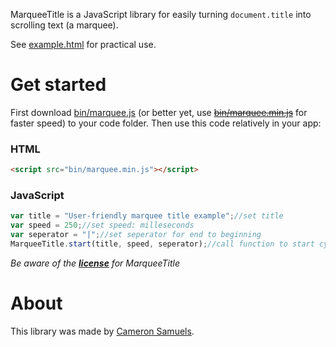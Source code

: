 MarqueeTitle is a JavaScript library for easily turning `document.title` into scrolling text (a marquee).

See [example.html](example.html) for practical use.

# Get started

First download [bin/marquee.js](bin/marquee.js) (or better yet, use <s title="Not available yet">[bin/marquee.min.js](bin/marquee.min.js)</s> for faster speed) to your code folder. Then use this code relatively in your app:

### HTML
```html
<script src="bin/marquee.min.js"></script>
```
### JavaScript
```javascript
var title = "User-friendly marquee title example";//set title
var speed = 250;//set speed: milleseconds
var seperator = "|";//set seperator for end to beginning
MarqueeTitle.start(title, speed, seperator);//call function to start cycle
```

*Be aware of the **[license](LICENSE)** for MarqueeTitle*

# About

This library was made by [Cameron Samuels](http://cameronsamuels.com).
